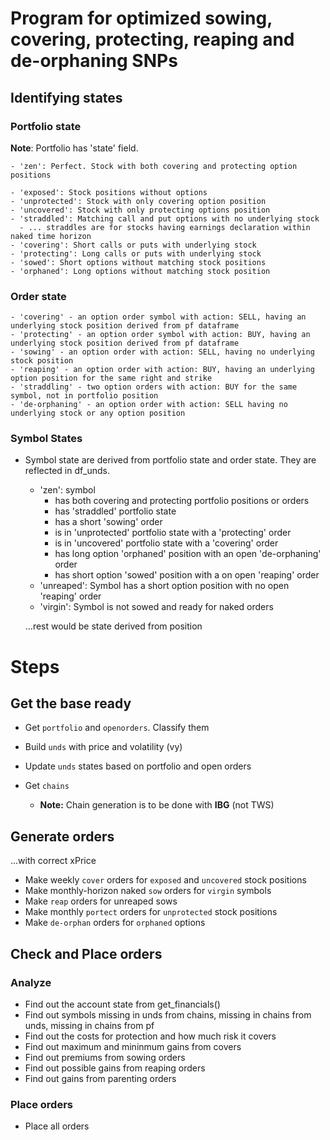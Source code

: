 # Program for optimized sowing, covering, protecting, reaping and de-orphaning SNPs

## Identifying states

### Portfolio state

**Note**: Portfolio has 'state' field.

    - 'zen': Perfect. Stock with both covering and protecting option positions

    - 'exposed': Stock positions without options
    - 'unprotected': Stock with only covering option position
    - 'uncovered': Stock with only protecting options position
    - 'straddled': Matching call and put options with no underlying stock
      - ... straddles are for stocks having earnings declaration within naked time horizon
    - 'covering': Short calls or puts with underlying stock
    - 'protecting': Long calls or puts with underlying stock
    - 'sowed': Short options without matching stock positions
    - 'orphaned': Long options without matching stock position

### Order state

    - 'covering' - an option order symbol with action: SELL, having an underlying stock position derived from pf dataframe
    - 'protecting' - an option order symbol with action: BUY, having an underlying stock position derived from pf dataframe
    - 'sowing' - an option order with action: SELL, having no underlying stock position
    - 'reaping' - an option order with action: BUY, having an underlying option position for the same right and strike
    - 'straddling' - two option orders with action: BUY for the same symbol, not in portfolio position
    - 'de-orphaning' - an option order with action: SELL having no underlying stock or any option position

### Symbol States

* Symbol state are derived from portfolio state and order state. They are reflected in df_unds.

  - 'zen': symbol
    - has both covering and protecting portfolio positions or orders
    - has 'straddled' portfolio state
    - has a short 'sowing' order
    - is in 'unprotected' portfolio state with a 'protecting' order
    - is in 'uncovered' portfolio state with a 'covering' order
    - has long option 'orphaned' position with an open 'de-orphaning' order
    - has short option 'sowed' position with a on open 'reaping' order
  - 'unreaped': Symbol has a short option position with no open 'reaping' order
  - 'virgin': Symbol is not sowed and ready for naked orders

  ...rest would be state derived from position

# Steps

## Get the base ready

* Get `portfolio` and `openorders`. Classify them
* Build `unds` with price and volatility (vy)
* Update `unds` states based on portfolio and open orders 

* Get `chains`
  - **Note:** Chain generation is to be done with **IBG** (not TWS)

## Generate orders

...with correct xPrice

* Make weekly `cover` orders for `exposed` and `uncovered` stock positions
* Make monthly-horizon naked `sow` orders for `virgin` symbols
* Make `reap` orders for unreaped sows
* Make monthly `portect` orders for `unprotected` stock positions
* Make `de-orphan` orders for `orphaned` options

## Check and Place orders

### Analyze

* Find out the account state from get_financials()
* Find out symbols missing in unds from chains, missing in chains from unds, missing in chains from pf
* Find out the costs for protection and how much risk it covers
* Find out maximum and mininmum gains from covers
* Find out premiums from sowing orders
* Find out possible gains from reaping orders
* Find out gains from parenting orders

### Place orders

* Place all orders
